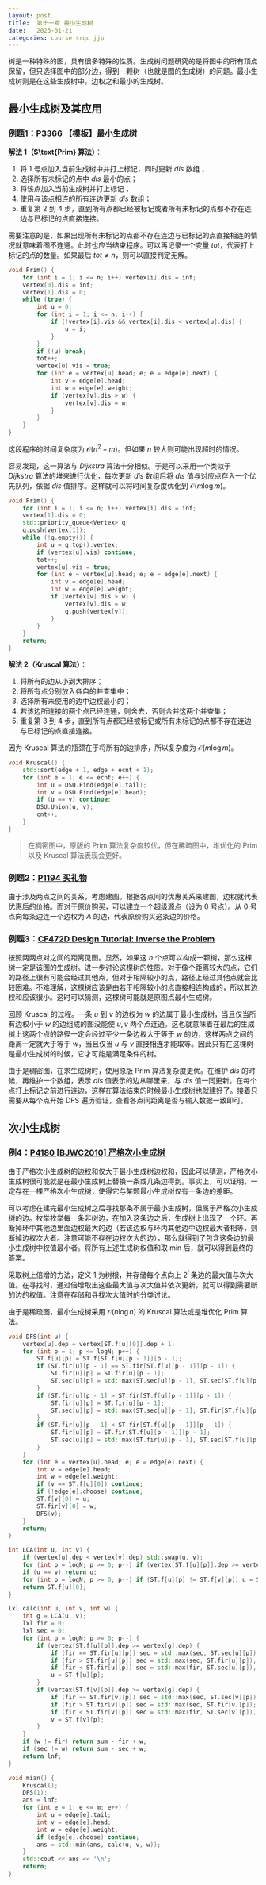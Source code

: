 ```yaml
---
layout: post
title:  第十一章 最小生成树
date:   2023-01-21
categories: course srqc jjp
---
```


树是一种特殊的图，具有很多特殊的性质。生成树问题研究的是将图中的所有顶点保留，但只选择图中的部分边，得到一颗树（也就是图的生成树）的问题。最小生成树则是在这些生成树中，边权之和最小的生成树。

## 最小生成树及其应用

### 例题1：[P3366 【模板】最小生成树](https://www.luogu.com.cn/problem/P3366)

**解法 $1$（$\text{Prim} 算法）**：

1. 将 $1$ 号点加入当前生成树中并打上标记，同时更新 $dis$ 数组；
2. 选择所有未标记的点中 $dis$ 最小的点；
3. 将该点加入当前生成树并打上标记；
4. 使用与该点相连的所有连边更新 $dis$ 数组；
5. 重复第 $2$ 到 $4$ 步，直到所有点都已经被标记或者所有未标记的点都不存在连边与已标记的点直接连接。

需要注意的是，如果出现所有未标记的点都不存在连边与已标记的点直接相连的情况就意味着图不连通。此时也应当结束程序。可以再记录一个变量 $tot$，代表打上标记的点的数量。如果最后 $tot \neq n$，则可以直接判定无解。

```cpp
void Prim() {
    for (int i = 1; i <= n; i++) vertex[i].dis = inf;
    vertex[0].dis = inf;
    vertex[1].dis = 0;
    while (true) {
        int u = 0;
        for (int i = 1; i <= n; i++) {
            if (!vertex[i].vis && vertex[i].dis < vertex[u].dis) {
                u = i;
            }
        }
        if (!u) break;
        tot++;
        vertex[u].vis = true;
        for (int e = vertex[u].head; e; e = edge[e].next) {
            int v = edge[e].head;
            int w = edge[e].weight;
            if (vertex[v].dis > w) {
                vertex[v].dis = w;
            }
        }
    }
}
```

这段程序的时间复杂度为 $\mathcal O(n^2 + m)$。但如果 $n$ 较大则可能出现超时的情况。

容易发现，这一算法与 $Dijkstra$ 算法十分相似。于是可以采用一个类似于 $Dijkstra$ 算法的堆来进行优化，每次更新 $dis$ 数组后将 $dis$ 值与对应点存入一个优先队列，依据 $dis$ 值排序。这样就可以将时间复杂度优化到 $\mathcal O(m \log m)$。

```cpp
void Prim() {
    for (int i = 1; i <= n; i++) vertex[i].dis = inf;
    vertex[1].dis = 0;
    std::priority_queue<Vertex> q;
    q.push(vertex[1]);
    while (!q.empty()) {
        int u = q.top().vertex;
        if (vertex[u].vis) continue;
        tot++;
        vertex[u].vis = true;
        for (int e = vertex[u].head; e; e = edge[e].next) {
            int v = edge[e].head;
            int w = edge[e].weight;
            if (vertex[v].dis > w) {
                vertex[v].dis = w;
                q.push(vertex[v]);
            }
        }
    }
    return;
}
```

**解法 $2$（$\text{Kruscal}$ 算法）**：

1. 将所有的边从小到大排序；
2. 将所有点分别放入各自的并查集中；
3. 选择所有未使用的边中边权最小的；
4. 若该边所连接的两个点已经连通，则舍去，否则合并这两个并查集；
5. 重复第 $3$ 到 $4$ 步，直到所有点都已经被标记或所有未标记的点都不存在连边与已标记的点直接连接。

因为 $\text{Kruscal}$ 算法的瓶颈在于将所有的边排序，所以复杂度为 $\mathcal O(m \log m)$。

```cpp
void Kruscal() {
    std::sort(edge + 1, edge + ecnt + 1);
    for (int e = 1; e <= ecnt; e++) {
        int u = DSU.Find(edge[e].tail);
        int v = DSU.Find(edge[e].head);
        if (u == v) continue;
        DSU.Union(u, v);
        cnt++;
    }
}
```

> 在稠密图中，原版的 $\text{Prim}$ 算法复杂度较优，但在稀疏图中，堆优化的 $\text{Prim}$ 以及 $\text{Kruscal}$ 算法表现会更好。

### 例题2：[P1194 买礼物](https://www.luogu.com.cn/problem/P1194)

由于涉及两点之间的关系，考虑建图。根据各点间的优惠关系来建图，边权就代表优惠后的价格。而对于原价购买，可以建立一个超级源点（设为 $0$ 号点）。从 $0$ 号点向每条边连一个边权为 $A$ 的边，代表原价购买这条边的价格。

### 例题3：[CF472D Design Tutorial: Inverse the Problem](https://www.luogu.com.cn/problem/CF472D)

按照两两点对之间的距离见图。显然，如果这 $n$ 个点可以构成一颗树，那么这棵树一定是该图的生成树。进一步讨论这棵树的性质。对于像个距离较大的点，它们的路径上很有可能会经过其他点，但对于相隔较小的点，路径上经过其他点就会比较困难。不难理解，这棵树应该是由若干相隔较小的点直接相连构成的，所以其边权和应该很小。这时可以猜测，这棵树可能就是原图点最小生成树。

回顾 $\text{Kruscal}$ 的过程。一条 $u$ 到 $v$ 的边权为 $w$ 的边属于最小生成树，当且仅当所有边权小于 $w$ 的边组成的图没能使 $u, v$ 两个点连通。这也就意味着在最后的生成树上这两个点的路径一定会经过至少一条边权大于等于 $w$ 的边，这样两点之间的距离一定就大于等于 $w$，当且仅当 $u$ 与 $v$ 直接相连才能取等。因此只有在这棵树是最小生成树的时候，它才可能是满足条件的树。

由于是稠密图，在求生成树时，使用原版 $\text{Prim}$ 算法复杂度更优。在维护 $dis$ 的时候，再维护一个数组，表示 $dis$ 值表示的边从哪里来，与 $dis$ 值一同更新。在每个点打上标记之前进行连边，这样在算法结束的时候最小生成树也就建好了。接着只需要从每个点开始 $\text{DFS}$ 遍历验证，查看各点间距离是否与输入数据一致即可。

## 次小生成树

### 例4：[P4180 [BJWC2010] 严格次小生成树](https://www.luogu.com.cn/problem/P4180)

由于严格次小生成树的边权和仅大于最小生成树边权和，因此可以猜测，严格次小生成树很可能就是在最小生成树上替换一条或几条边得到。事实上，可以证明，一定存在一棵严格次小生成树，使得它与某颗最小生成树仅有一条边的差距。

可以考虑在建完最小生成树之后寻找那条不属于最小生成树，但属于严格次小生成树的边。枚举枚举每一条非树边，在加入这条边之后，生成树上出现了一个环。再断掉环中其他边里面边权最大的边（若该边权与环内其他边中边权最大者相等，则断掉边权次大者。注意可能不存在边权次大的边），那么就得到了包含这条边的最小生成树中权值最小者。将所有上述生成树权值和取 $\text{min}$ 后，就可以得到最终的答案。

采取树上倍增的方法，定义 $1$ 为树根，并存储每个点向上 $2^i$ 条边的最大值与次大值。在寻找时，通过倍增取出这些最大值与次大值并依次更新，就可以得到需要断的边的权值。注意在存储和寻找次大值时的分类讨论。

由于是稀疏图，最小生成树采用 $\mathcal O(n \log n)$ 的 $\text{Kruscal}$ 算法或是堆优化 $\text{Prim}$ 算法。

```cpp
void DFS(int u) {
    vertex[u].dep = vertex[ST.f[u][0]].dep + 1;
    for (int p = 1; p <= logN; p++) {
        ST.f[u][p] = ST.f[ST.f[u][p - 1]][p - 1];
        if (ST.fir[u][p - 1] == ST.fir[ST.f[u][p - 1]][p - 1]) {
            ST.fir[u][p] = ST.fir[u][p - 1];
            ST.sec[u][p] = std::max(ST.sec[u][p - 1], ST.sec[ST.f[u][p - 1]][p - 1]);
        }
        if (ST.fir[u][p - 1] > ST.fir[ST.f[u][p - 1]][p - 1]) {
            ST.fir[u][p] = ST.fir[u][p - 1];
            ST.sec[u][p] = std::max(ST.sec[u][p - 1], ST.fir[ST.f[u][p - 1]][p - 1]);
        }
        if (ST.fir[u][p - 1] < ST.fir[ST.f[u][p - 1]][p - 1]) {
            ST.fir[u][p] = ST.fir[ST.f[u][p - 1]][p - 1];
            ST.sec[u][p] = std::max(ST.fir[u][p - 1], ST.sec[ST.f[u][p - 1]][p - 1]);
        }
    }
    for (int e = vertex[u].head; e; e = edge[e].next) {
        int v = edge[e].head;
        int w = edge[e].weight;
        if (v == ST.f[u][0]) continue;
        if (!edge[e].choose) continue;
        ST.f[v][0] = u;
        ST.fir[v][0] = w;
        DFS(v);
    }
    return;
}

int LCA(int u, int v) {
    if (vertex[u].dep < vertex[v].dep) std::swap(u, v);
    for (int p = logN; p >= 0; p--) if (vertex[ST.f[u][p]].dep >= vertex[v].dep) u = ST.f[u][p];
    if (u == v) return u;
    for (int p = logN; p >= 0; p--) if (ST.f[u][p] != ST.f[v][p]) u = ST.f[u][p], v = ST.f[v][p];
    return ST.f[u][0];
}

lxl calc(int u, int v, int w) {
    int g = LCA(u, v);
    lxl fir = 0;
    lxl sec = 0;
    for (int p = logN; p >= 0; p--) {
        if (vertex[ST.f[u][p]].dep >= vertex[g].dep) {
            if (fir == ST.fir[u][p]) sec = std::max(sec, ST.sec[u][p]);
            if (fir > ST.fir[u][p]) sec = std::max(sec, ST.fir[u][p]);
            if (fir < ST.fir[u][p]) sec = std::max(fir, ST.sec[u][p]), fir = ST.fir[u][p];
            u = ST.f[u][p];
        }
        if (vertex[ST.f[v][p]].dep >= vertex[g].dep) {
            if (fir == ST.fir[v][p]) sec = std::max(sec, ST.sec[v][p]);
            if (fir > ST.fir[v][p]) sec = std::max(sec, ST.fir[v][p]);
            if (fir < ST.fir[v][p]) sec = std::max(fir, ST.sec[v][p]), fir = ST.fir[v][p];
            v = ST.f[v][p];
        }
    }
    if (w != fir) return sum - fir + w;
    if (sec != w) return sum - sec + w;
    return lnf;
}

void mian() {
    Kruscal();
    DFS(1);
    ans = lnf;
    for (int e = 1; e <= m; e++) {
        int u = edge[e].tail;
        int v = edge[e].head;
        int w = edge[e].weight;
        if (edge[e].choose) continue;
        ans = std::min(ans, calc(u, v, w));
    }
    std::cout << ans << '\n';
    return;
}
```